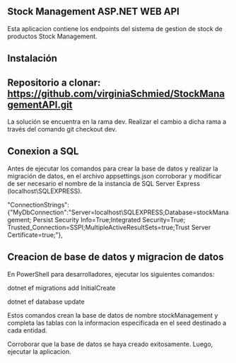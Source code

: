 ## Stock Management ASP.NET WEB API

Esta aplicacion contiene los endpoints del sistema de gestion de stock de productos Stock Management.


## Instalación

## Repositorio a clonar: https://github.com/virginiaSchmied/StockManagementAPI.git
La solución se encuentra en la rama dev. Realizar el cambio a dicha rama a través del comando git checkout dev.


 
## Conexion a SQL
Antes de ejecutar los comandos para crear la base de datos y realizar la migración de datos, en el archivo appsettings.json corroborar y modificar de ser necesario el nombre de la instancia de SQL Server Express (localhost\\SQLEXPRESS).

"ConnectionStrings": 
{"MyDbConnection":"Server=localhost\\SQLEXPRESS;Database=stockManagement; Persist Security Info=True;Integrated
Security=True; Trusted_Connection=SSPI;MultipleActiveResultSets=true;Trust Server Certificate=true;"},



## Creacion de base de datos y migracion de datos 
En PowerShell para desarrolladores, ejecutar los siguientes comandos:

dotnet ef migrations add InitialCreate

dotnet ef database update

Estos comandos crean la base de datos de nombre stockManagement y completa las tablas con la informacion
especificada en el seed destinado a cada entidad.





Corroborar que la base de datos se haya creado exitosamente. Luego, ejecutar la aplicacion.



